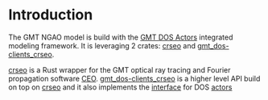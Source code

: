 # Introduction

The GMT NGAO model is build with the [GMT DOS Actors](https://rconan.github.io/dos-actors) integrated modeling framework.
It is leveraging 2 crates: [crseo] and [gmt_dos-clients_crseo].

[crseo] is a Rust wrapper for the GMT optical ray tracing and Fourier propagation software [CEO].
[gmt_dos-clients_crseo] is a higher level API build on top on [crseo] and it also implements the [interface] for DOS [actors]

[crseo]: https://crates.io/crates/crseo
[CEO]: https://github.com/rconan/CEO
[gmt_dos-clients_crseo]: https://crates.io/crates/gmt_dos-clients_crseo
[interface]: https://crates.io/crates/gmt_dos_actors-clients_interface
[actors]: https://crates.io/crates/gmt_dos_actors
